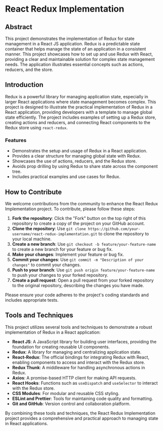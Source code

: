 # React Redux Implementation

## Abstract

This project demonstrates the implementation of Redux for state management in a React JS application. Redux is a predictable state container that helps manage the state of an application in a consistent manner. This project showcases how to set up and use Redux with React, providing a clear and maintainable solution for complex state management needs. The application illustrates essential concepts such as actions, reducers, and the store.

## Introduction

Redux is a powerful library for managing application state, especially in larger React applications where state management becomes complex. This project is designed to illustrate the practical implementation of Redux in a React application, providing developers with a template to manage global state efficiently. The project includes examples of setting up a Redux store, creating actions and reducers, and connecting React components to the Redux store using `react-redux`.

### Features

- Demonstrates the setup and usage of Redux in a React application.
- Provides a clear structure for managing global state with Redux.
- Showcases the use of actions, reducers, and the Redux store.
- Avoids prop drilling by using Redux to share state across the component tree.
- Includes practical examples and use cases for Redux.

## How to Contribute

We welcome contributions from the community to enhance the React Redux Implementation project. To contribute, please follow these steps:

1. **Fork the repository**: Click the "Fork" button on the top right of this repository to create a copy of the project on your GitHub account.
2. **Clone the repository**: Use `git clone https://github.com/your-username/react-redux-implementation.git` to clone the repository to your local machine.
3. **Create a new branch**: Use `git checkout -b feature/your-feature-name` to create a new branch for your feature or bug fix.
4. **Make your changes**: Implement your feature or bug fix.
5. **Commit your changes**: Use `git commit -m "Description of your changes"` to commit your changes.
6. **Push to your branch**: Use `git push origin feature/your-feature-name` to push your changes to your forked repository.
7. **Create a pull request**: Open a pull request from your forked repository to the original repository, describing the changes you have made.

Please ensure your code adheres to the project's coding standards and includes appropriate tests.

## Tools and Techniques

This project utilizes several tools and techniques to demonstrate a robust implementation of Redux in a React application:

- **React JS**: A JavaScript library for building user interfaces, providing the foundation for creating reusable UI components.
- **Redux**: A library for managing and centralizing application state.
- **React-Redux**: The official bindings for integrating Redux with React, enabling components to access and interact with the Redux store.
- **Redux Thunk**: A middleware for handling asynchronous actions in Redux.
- **Axios**: A promise-based HTTP client for making API requests.
- **React Hooks**: Functions such as `useDispatch` and `useSelector` to interact with the Redux store.
- **CSS Modules**: For modular and reusable CSS styling.
- **ESLint and Prettier**: Tools for maintaining code quality and formatting.
- **Git and GitHub**: Version control and collaboration platform.

By combining these tools and techniques, the React Redux Implementation project provides a comprehensive and practical approach to managing state in React applications.
